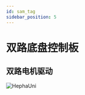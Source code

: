```yaml
---
id: sam_tag
sidebar_position: 5
---
```


# 双路底盘控制板

## 双路电机驱动

![HephaUni](https://dedemaker-1255717351.cos.ap-nanjing.myqcloud.com/DedeMakerFiles/HereLinkPic_0_1_11zon.webp)